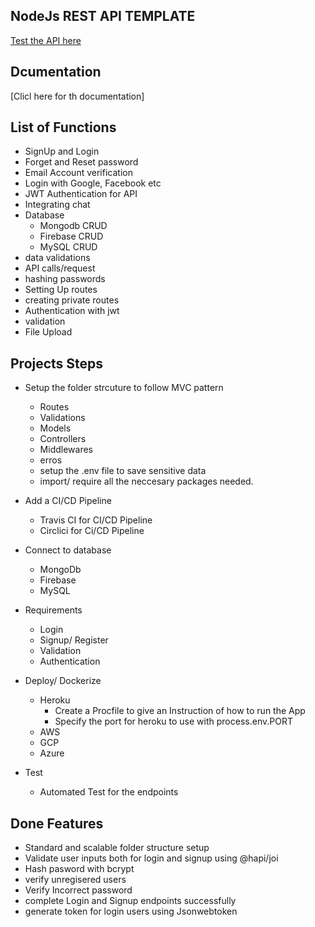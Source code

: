 ## NodeJs REST API TEMPLATE

[Test the API here](https://rest-api-templates.herokuapp.com/)

## Dcumentation

[Clicl here for th documentation]

## List of Functions

- SignUp and Login
- Forget and Reset password
- Email Account verification
- Login with Google, Facebook etc
- JWT Authentication for API
- Integrating chat
- Database
  - Mongodb CRUD
  - Firebase CRUD
  - MySQL CRUD
- data validations
- API calls/request
- hashing passwords
- Setting Up routes
- creating private routes
- Authentication with jwt
- validation
- File Upload

## Projects Steps

- Setup the folder strcuture to follow MVC pattern

  - Routes
  - Validations
  - Models
  - Controllers
  - Middlewares
  - erros
  - setup the .env file to save sensitive data
  - import/ require all the neccesary packages needed.

- Add a CI/CD Pipeline

  - Travis CI for CI/CD Pipeline
  - Circlici for Ci/CD Pipeline

- Connect to database
  - MongoDb
  - Firebase
  - MySQL
- Requirements
  - Login
  - Signup/ Register
  - Validation
  - Authentication
- Deploy/ Dockerize
  - Heroku
    - Create a Procfile to give an Instruction of how to run the App
    - Specify the port for heroku to use with process.env.PORT
  - AWS
  - GCP
  - Azure
- Test
  - Automated Test for the endpoints

## Done Features

- Standard and scalable folder structure setup
- Validate user inputs both for login and signup using @hapi/joi
- Hash pasword with bcrypt
- verify unregisered users
- Verify Incorrect password
- complete Login and Signup endpoints successfully
- generate token for login users using Jsonwebtoken
